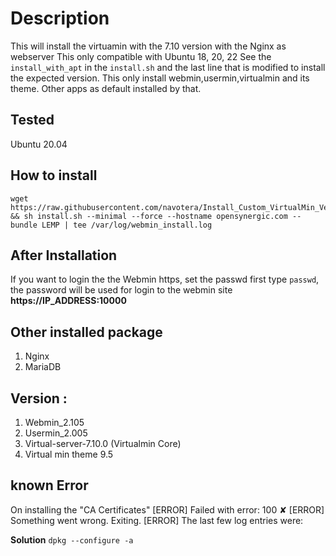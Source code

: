 # Description 
This will install the virtuamin with the 7.10 version with the Nginx as webserver
This only compatible with Ubuntu 18, 20, 22
See the `install_with_apt` in the `install.sh` and the last line that is modified to install the expected version.
This only install webmin,usermin,virtualmin and its theme. Other apps as default installed by that. 

## Tested 
Ubuntu 20.04


## How to install 

```
wget https://raw.githubusercontent.com/navotera/Install_Custom_VirtualMin_Version/master/install.sh && sh install.sh --minimal --force --hostname opensynergic.com --bundle LEMP | tee /var/log/webmin_install.log
```


## After Installation 
If you want to login the the Webmin https, set the passwd first 
type `passwd`, the password will be used for login to the webmin site 
**https://IP_ADDRESS:10000**


## Other installed package 
1. Nginx 
2. MariaDB



## Version : 
1. Webmin_2.105
2. Usermin_2.005
3. Virtual-server-7.10.0 (Virtualmin Core)
4. Virtual min theme 9.5

## known Error 
On installing the "CA Certificates" 
 [ERROR] Failed with error: 100
 ✘
[ERROR] Something went wrong. Exiting.
[ERROR] The last few log entries were:

**Solution** 
`dpkg --configure -a`
